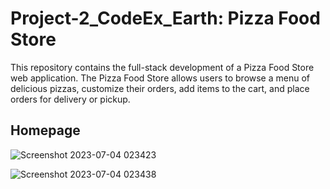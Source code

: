 # Project-2_CodeEx_Earth: Pizza Food Store 
This repository contains the full-stack development of a Pizza Food Store web application. The Pizza Food Store allows users to browse a menu of delicious pizzas, customize their orders, add items to the cart, and place orders for delivery or pickup. 

## Homepage
![Screenshot 2023-07-04 023423](https://github.com/TNiharika123/Project-2_CodeEx_Earth/assets/122886989/d199fe00-2958-4d18-901b-1e3dc910715c)

![Screenshot 2023-07-04 023438](https://github.com/TNiharika123/Project-2_CodeEx_Earth/assets/122886989/1f64a2d8-a966-46c5-8054-35232927c47c)



